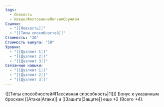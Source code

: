 ```yaml
---
tags:
  - Ловкость
  - Навык/ФехтованиеЛегкимОружием
Ссылки:
  - "[[Ловкость]]"
  - "[[Типы способностей]]"
Стоимость: "20"
Стоимость выкупа: "50"
Уровни:
  - "[[Дуэлянт 1]]"
  - "[[Дуэлянт 2]]"
  - "[[Дуэлянт 3]]"
Связанные навыки:
  - "[[Дуэлянт 1]]"
  - "[[Дуэлянт 2]]"
  - "[[Дуэлянт 3]]"
---
```

([[Типы способностей#Пассивная способность|П]]) Бонус к указанным броскам [[Атака|Атаки]] и [[Защита|Защите]] еще +2 (Всего +4). 